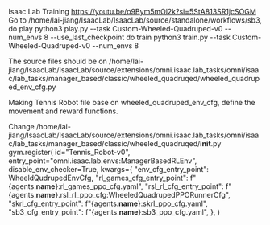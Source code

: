 Isaac Lab Training
https://youtu.be/o9Bym5mOl2k?si=5StA813SR1jcSOGM
Go to /home/lai-jiang/IsaacLab/IsaacLab/source/standalone/workflows/sb3, 
do play
python3 play.py --task Custom-Wheeled-Quadruped-v0 --num_envs 8 --use_last_checkpoint
do train
python3 train.py --task Custom-Wheeled-Quadruped-v0 --num_envs 8

The source files should be on /home/lai-jiang/IsaacLab/IsaacLab/source/extensions/omni.isaac.lab_tasks/omni/isaac/lab_tasks/manager_based/classic/wheeled_quadruqed/wheeled_quadruped_env_cfg.py

Making Tennis Robot file base on wheeled_quadruped_env_cfg, define the movement and reward functions.

Change /home/lai-jiang/IsaacLab/IsaacLab/source/extensions/omni.isaac.lab_tasks/omni/isaac/lab_tasks/manager_based/classic/wheeled_quadruqed/__init__.py 
gym.register(
    id="Tennis_Robot-v0",
    entry_point="omni.isaac.lab.envs:ManagerBasedRLEnv",
    disable_env_checker=True,
    kwargs={
        "env_cfg_entry_point": WheeldQudrupedEnvCfg,
        "rl_games_cfg_entry_point": f"{agents.__name__}:rl_games_ppo_cfg.yaml",
        "rsl_rl_cfg_entry_point": f"{agents.__name__}.rsl_rl_ppo_cfg:WheeledQuadrupedPPORunnerCfg",
        "skrl_cfg_entry_point": f"{agents.__name__}:skrl_ppo_cfg.yaml",
        "sb3_cfg_entry_point": f"{agents.__name__}:sb3_ppo_cfg.yaml",
    },
)
